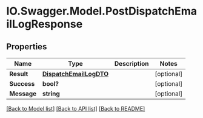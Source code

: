# IO.Swagger.Model.PostDispatchEmailLogResponse
## Properties

Name | Type | Description | Notes
------------ | ------------- | ------------- | -------------
**Result** | [**DispatchEmailLogDTO**](DispatchEmailLogDTO.md) |  | [optional] 
**Success** | **bool?** |  | [optional] 
**Message** | **string** |  | [optional] 

[[Back to Model list]](../README.md#documentation-for-models) [[Back to API list]](../README.md#documentation-for-api-endpoints) [[Back to README]](../README.md)

